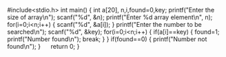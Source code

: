 #include<stdio.h>
int main()
{
    int a[20], n,i,found=0,key;
    printf("Enter the size of array\n");
    scanf("%d", &n);
    printf("Enter %d array element\n", n);
    for(i=0;i<n;i++)
    {
        scanf("%d", &a[i]);
    }
    printf("Enter the number to be searched\n");
    scanf("%d", &key);
    for(i=0;i<n;i++)
    {
        if(a[i]==key)
        {
            found=1;
            printf("Number found\n");
            break;
        }
    }
    if(found==0)
    {
        printf("Number not found\n");
    }
     return 0;
}
